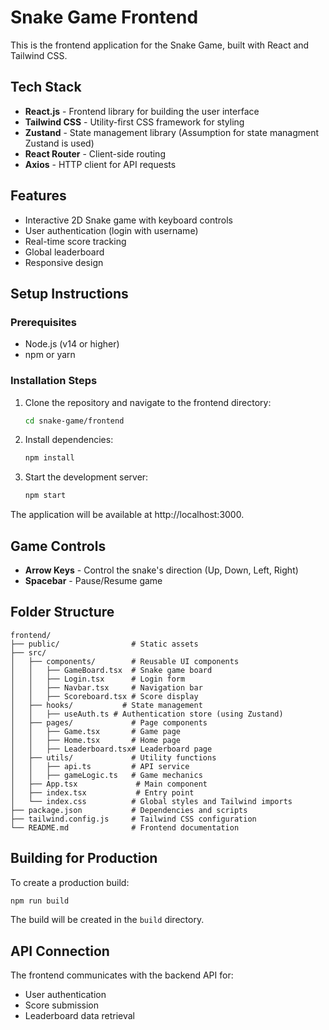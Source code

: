 # Snake Game Frontend

This is the frontend application for the Snake Game, built with React and Tailwind CSS.

## Tech Stack

- **React.js** - Frontend library for building the user interface
- **Tailwind CSS** - Utility-first CSS framework for styling
- **Zustand** - State management library (Assumption for state managment Zustand is used)
- **React Router** - Client-side routing
- **Axios** - HTTP client for API requests

## Features

- Interactive 2D Snake game with keyboard controls
- User authentication (login with username)
- Real-time score tracking
- Global leaderboard
- Responsive design

## Setup Instructions

### Prerequisites

- Node.js (v14 or higher)
- npm or yarn

### Installation Steps

1. Clone the repository and navigate to the frontend directory:
   ```bash
   cd snake-game/frontend
   ```

2. Install dependencies:
   ```bash
   npm install
   ```

3. Start the development server:
   ```bash
   npm start
   ```

The application will be available at http://localhost:3000.

## Game Controls

- **Arrow Keys** - Control the snake's direction (Up, Down, Left, Right)
- **Spacebar** - Pause/Resume game

## Folder Structure

```
frontend/
├── public/                # Static assets
├── src/
│   ├── components/        # Reusable UI components
│   │   ├── GameBoard.tsx  # Snake game board
│   │   ├── Login.tsx      # Login form
│   │   ├── Navbar.tsx     # Navigation bar
│   │   ├── Scoreboard.tsx # Score display
│   ├── hooks/           # State management
│   │   ├── useAuth.ts # Authentication store (using Zustand)
│   ├── pages/             # Page components
│   │   ├── Game.tsx       # Game page
│   │   ├── Home.tsx       # Home page
│   │   ├── Leaderboard.tsx# Leaderboard page
│   ├── utils/             # Utility functions
│   │   ├── api.ts         # API service
│   │   ├── gameLogic.ts   # Game mechanics
│   ├── App.tsx             # Main component
│   ├── index.tsx           # Entry point
│   └── index.css          # Global styles and Tailwind imports
├── package.json           # Dependencies and scripts
├── tailwind.config.js     # Tailwind CSS configuration
└── README.md              # Frontend documentation
```

## Building for Production

To create a production build:

```bash
npm run build
```

The build will be created in the `build` directory.

## API Connection

The frontend communicates with the backend API for:
- User authentication
- Score submission
- Leaderboard data retrieval
